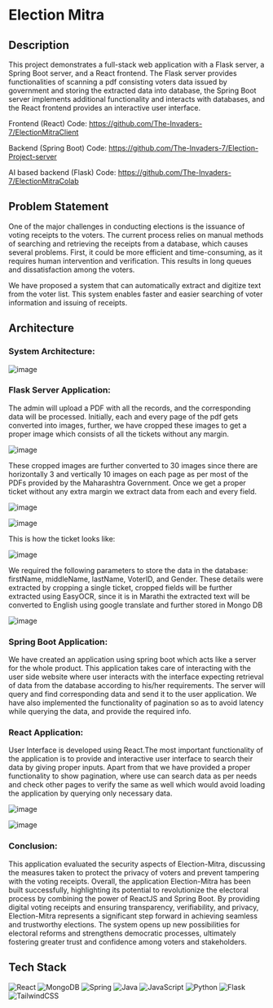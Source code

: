 # Election Mitra

## Description
This project demonstrates a full-stack web application with a Flask server, a Spring Boot server, and a React frontend. The Flask server provides functionalities of scanning a pdf consisting voters data issued by government and storing the extracted data into database, the Spring Boot server implements additional functionality and interacts with databases, and the React frontend provides an interactive user interface.

Frontend (React) Code: https://github.com/The-Invaders-7/ElectionMitraClient

Backend (Spring Boot) Code: https://github.com/The-Invaders-7/Election-Project-server

AI based backend (Flask) Code: https://github.com/The-Invaders-7/ElectionMitraColab

## Problem Statement

One of the major challenges in conducting elections is the issuance of voting receipts to the voters. The current process relies on manual methods of searching and retrieving the receipts from a database, which causes several problems. First, it could be more efficient and time-consuming, as it requires human intervention and verification. This results in long queues and dissatisfaction among the voters.

We have proposed a system that can automatically extract and digitize text from the voter list. This system enables faster and easier searching of voter information and issuing of receipts.

## Architecture

### System Architecture:

![image](https://github.com/The-Invaders-7/ElectionMitraClient/assets/78098329/2ac8dbf9-6c06-416f-a107-968210d098c6)

### Flask Server Application:

The admin will upload a PDF with all the records, and the corresponding data will be processed. Initially, each and every page of the pdf gets converted into images, further, we have cropped these images to get a proper image which consists of all the tickets without any margin.

![image](https://github.com/The-Invaders-7/ElectionMitraClient/assets/78098329/51356b8f-677d-4e78-82e3-9362014f7efd)

These cropped images are further converted to 30 images since there are horizontally 3 and vertically 10 images on each page as per most of the PDFs provided by the Maharashtra Government. Once we get a proper ticket without any extra margin we extract data from each and every field. 

![image](https://github.com/The-Invaders-7/ElectionMitraClient/assets/78098329/d42b4e30-cbee-4d73-886d-8a0cb5053c3b)

![image](https://github.com/The-Invaders-7/ElectionMitraClient/assets/78098329/716a98e2-b854-47e5-ab73-2cc55cf49399)

This is how the ticket looks like:

![image](https://github.com/The-Invaders-7/ElectionMitraClient/assets/78098329/bb3db387-65d1-44fc-aaa6-8f0c8b87d9a6)

We required the following parameters to store the data in the database: firstName, middleName, lastName, VoterID, and Gender. These details were extracted by cropping a single ticket, cropped fields will be further extracted using EasyOCR, since it is in Marathi the extracted text will be converted to English using google translate and further stored in Mongo DB

![image](https://github.com/The-Invaders-7/ElectionMitraClient/assets/78098329/8d1e8c1d-965c-4520-b181-2141b0f7cca9)

### Spring Boot Application:

We have created an application using spring boot which acts like a server for the whole product. This application takes care of interacting with the user side website where user interacts with the interface expecting retrieval of data from the database according to his/her requirements. The server will query and find corresponding data and send it to the user application. We have also implemented the functionality of pagination so as to avoid latency while querying the data, and provide the required info.

### React Application: 

User Interface is developed using React.The most important functionality of the application is to provide and interactive user interface to search their data by giving proper inputs. Apart from that we have provided a proper functionality to show pagination, where use can search data as per needs and check other pages to verify the same as well which would avoid loading the application by querying only necessary data.

![image](https://github.com/The-Invaders-7/ElectionMitraClient/assets/78098329/a5f10c0c-b0f0-48bd-9341-5add693e8279)

![image](https://github.com/The-Invaders-7/ElectionMitraClient/assets/78098329/ec9db27d-6ac6-4ec3-b0e6-25250adb2e61)


### Conclusion:

This application evaluated the security aspects of Election-Mitra, discussing the measures taken to protect the privacy of voters and prevent tampering with the voting receipts. 
Overall, the application Election-Mitra has been built successfully, highlighting its potential to revolutionize the electoral process by combining the power of ReactJS and Spring Boot. By providing digital voting receipts and ensuring transparency, verifiability, and privacy, Election-Mitra represents a significant step forward in achieving seamless and trustworthy elections. The system opens up new possibilities for electoral reforms and strengthens democratic processes, ultimately fostering greater trust and confidence among voters and stakeholders. 

## Tech Stack
![React](https://img.shields.io/badge/react-%2320232a.svg?style=for-the-badge&logo=react&logoColor=%2361DAFB)
![MongoDB](https://img.shields.io/badge/MongoDB-%234ea94b.svg?style=for-the-badge&logo=mongodb&logoColor=white)
![Spring](https://img.shields.io/badge/spring-%236DB33F.svg?style=for-the-badge&logo=spring&logoColor=white)
![Java](https://img.shields.io/badge/java-%23ED8B00.svg?style=for-the-badge&logo=openjdk&logoColor=white)
![JavaScript](https://img.shields.io/badge/javascript-%23323330.svg?style=for-the-badge&logo=javascript&logoColor=%23F7DF1E)
![Python](https://img.shields.io/badge/python-3670A0?style=for-the-badge&logo=python&logoColor=ffdd54)
![Flask](https://img.shields.io/badge/flask-%23000.svg?style=for-the-badge&logo=flask&logoColor=white)
![TailwindCSS](https://img.shields.io/badge/tailwindcss-%2338B2AC.svg?style=for-the-badge&logo=tailwind-css&logoColor=white)
